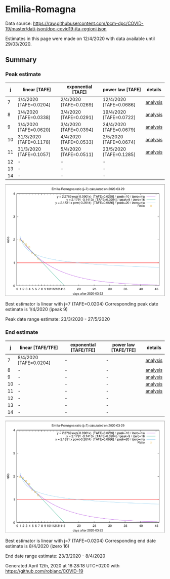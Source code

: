 # Emilia-Romagna


Data source: https://raw.githubusercontent.com/pcm-dpc/COVID-19/master/dati-json/dpc-covid19-ita-regioni.json

Estimates in this page were made on 12/4/2020 with data available until 29/03/2020.


## Summary 

### Peak estimate 
|j|linear [TAFE]|exponential [TAFE]|power law [TAFE]|details|
|---|----|-----------|---------|-------|
|7|1/4/2020 [TAFE=0.0204]|2/4/2020 [TAFE=0.0269]|12/4/2020 [TAFE=0.0686]|[analysis](COVID-19_emilia-romagna_j7_2020-03-29.md)|
|8|1/4/2020 [TAFE=0.0338]|3/4/2020 [TAFE=0.0291]|19/4/2020 [TAFE=0.0722]|[analysis](COVID-19_emilia-romagna_j8_2020-03-29.md)|
|9|1/4/2020 [TAFE=0.0620]|3/4/2020 [TAFE=0.0394]|24/4/2020 [TAFE=0.0679]|[analysis](COVID-19_emilia-romagna_j9_2020-03-29.md)|
|10|31/3/2020 [TAFE=0.1178]|4/4/2020 [TAFE=0.0533]|2/5/2020 [TAFE=0.0674]|[analysis](COVID-19_emilia-romagna_j10_2020-03-29.md)|
|11|31/3/2020 [TAFE=0.1057]|5/4/2020 [TAFE=0.0511]|23/5/2020 [TAFE=0.1285]|[analysis](COVID-19_emilia-romagna_j11_2020-03-29.md)|
|12|-|-|-||
|13|-|-|-||
|14|-|-|-||

![best peak estimate](COVID-19_emilia-romagna_j7_2020-03-29.png)

Best estimator is linear with j=7 (TAFE=0.0204)
Corresponding peak date estimate is 1/4/2020 (ipeak 9)


Peak date range estimate: 23/3/2020 - 27/5/2020

### End estimate 
|j|linear [TAFE/TFE]|exponential [TAFE/TFE]|power law [TAFE/TFE]|details|
|---|----|-----------|---------|-------|
|7|8/4/2020 [TAFE=0.0204]|-|-|[analysis](COVID-19_emilia-romagna_j7_2020-03-29.md)|
|8|-|-|-|[analysis](COVID-19_emilia-romagna_j8_2020-03-29.md)|
|9|-|-|-|[analysis](COVID-19_emilia-romagna_j9_2020-03-29.md)|
|10|-|-|-|[analysis](COVID-19_emilia-romagna_j10_2020-03-29.md)|
|11|-|-|-|[analysis](COVID-19_emilia-romagna_j11_2020-03-29.md)|
|12|-|-|-||
|13|-|-|-||
|14|-|-|-||

![best zero estimate](COVID-19_emilia-romagna_j7_2020-03-29.png)

Best estimator is linear with j=7 (TAFE=0.0204)
Corresponding end date estimate is 8/4/2020 (izero 16)


End date range estimate: 23/3/2020 - 8/4/2020

Generated April 12th, 2020 at 16:28:18 UTC+0200 with https://github.com/robianc/COVID-19

